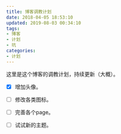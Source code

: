 ```yaml
---
title: 博客调教计划
date: 2018-04-05 18:53:10
updated: 2019-08-03 00:34:10
tags: 
- 博客
- 计划
- 坑
categories: 
- 计划
---
```


这里是这个博客的调教计划，持续更新（大概）。

- [x] 增加头像。
- [ ] 修改各类图标。
- [ ] 完善各个page。
- [ ] 试试新的主题。

